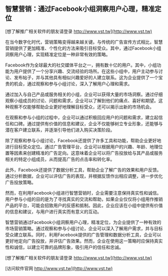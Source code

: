 ## **智慧营销：通过Facebook小组洞察用户心理，精准定位**

[想了解推广相关软件的朋友请登录 http://www.vst.tw](http://www.vst.tw)

在当今数字化时代，营销策略变得越来越关键。与传统的广告宣传方式相比，智慧营销提供了更加精准、个性化的方法来吸引目标受众。其中，通过Facebook小组洞察用户心理，实现精准定位是一种非常有效的策略。

Facebook作为全球最大的社交媒体平台之一，拥有数十亿的用户。其中，小组功能为用户提供了一个分享兴趣、交流经验的场所。在这些小组中，用户主动参与讨论、发布帖子，并与其他具有相似兴趣爱好的人建立联系。这为企业提供了一个宝贵的机会，通过观察和参与小组讨论，深入了解用户心理和需求。

通过加入与自己产品或服务相关的小组，企业可以获得大量的市场洞察。通过仔细观察小组成员的讨论、问题和需求，企业可以了解到他们的痛点、喜好和期望。这种观察不仅能够帮助企业更好地理解目标受众，还可以揭示出新的市场机会。

在观察和参与小组的过程中，企业可以通过积极回应用户的问题和需求，建立起信任和口碑。通过提供有价值的信息和建议，企业不仅能够树立专业形象，还能够与潜在客户建立联系，并逐渐引导他们进入购买决策阶段。

除了观察和参与小组讨论，Facebook还提供了许多工具和功能，帮助企业更好地进行目标受众定位。通过广告管理平台，企业可以根据用户的兴趣、年龄、地理位置等因素来创建精准的广告定向。这意味着企业可以将广告投放给与其产品或服务相关的特定小组成员，从而提高广告的点击率和转化率。

此外，Facebook还提供了数据分析工具，帮助企业了解广告的效果和用户反馈。通过分析数据，企业可以评估广告的表现，并根据反馈作出相应调整，进一步优化广告投放策略。

然而，在利用Facebook小组进行智慧营销时，企业需要注意保持真实性和诚信。用户参与小组的目的是为了寻找真实的交流和帮助，如果企业仅仅将小组用作推销产品的平台，可能会招致用户的反感和抵制。因此，企业应该在小组中提供有价值的信息和建议，与用户进行真实而有意义的互动。

智慧营销通过Facebook小组洞察用户心理，精准定位，为企业提供了一种有效的市场营销策略。通过观察和参与小组讨论，企业可以深入了解用户需求，并与目标受众建立联系。同时，利用Facebook提供的广告管理和数据分析工具，企业可以更好地定向广告投放，并评估广告效果。然而，企业在使用这一策略时应保持真实性和诚信，以建立可靠的品牌形象，吸引用户的信任和忠诚。

[想了解推广相关软件的朋友请登录 http://www.vst.tw](http://www.vst.tw)


[访问软件官网 http://www.vst.tw](http://www.vst.tw)
